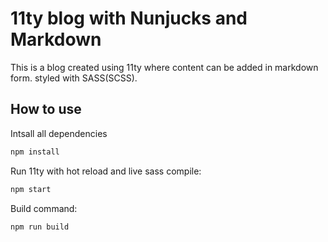 # 11ty blog with Nunjucks and Markdown

This is a blog created using 11ty where content can be added in markdown form. styled with SASS(SCSS).

## How to use

Intsall all dependencies

```bash
npm install
```

Run 11ty with hot reload and live sass compile:

```bash
npm start
```

Build command:

```bash
npm run build
```
